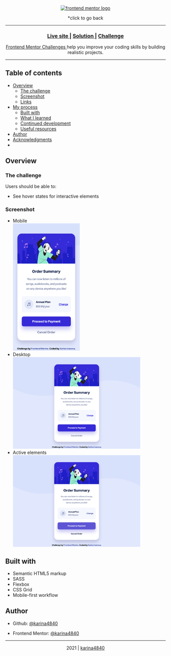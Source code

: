<div align="center"> 
    <a href="https://github.com/karina4840/frontend-solutions"> <img align="center" height="50px" src="https://www.frontendmentor.io/static/images/logo-desktop.svg" alt="frontend mentor logo"> </a>
    <p>*click to go back</p>
</div>
    
<hr>   

<div align="center">
  <h3>
    <a href="https://karina4840.github.io/order-summary/"> Live site </a>
    <span> | </span>
    <a href="https://www.frontendmentor.io/solutions/order-summary-html-and-sass--8omLcmBo"> Solution </a>
    <span> | </span>
    <a href="https://www.frontendmentor.io/challenges/order-summary-component-QlPmajDUj"> Challenge </a>
    <br>
  </h3>                                                             
</div>
<div>
    <div align="center">
        <p>    
        <a href="https://www.frontendmentor.io/challenges">
          Frontend Mentor Challenges
        </a>
         help you improve your coding skills by building realistic projects.
        </p>                                                    
    </div>
</div>

<hr> 
  
## Table of contents

- [Overview](#overview)
  - [The challenge](#the-challenge)
  - [Screenshot](#screenshot)
  - [Links](#links)
- [My process](#my-process)
  - [Built with](#built-with)
  - [What I learned](#what-i-learned)
  - [Continued development](#continued-development)
  - [Useful resources](#useful-resources)
- [Author](#author)
- [Acknowledgments](#acknowledgments)
- 
## Overview
### The challenge
Users should be able to:
- See hover states for interactive elements
### Screenshot
- Mobile <br>
  <img src="https://github.com/karina4840/order-summary/blob/main/results/mobile.png" width=210 height=400> 
- Desktop <br>
   <img src="https://github.com/karina4840/order-summary/blob/main/results/desktop.png" width=400>  
- Active elements <br>
   <img src="https://github.com/karina4840/order-summary/blob/main/results/active%20elements.png" width=400>

## Built with

- Semantic HTML5 markup
- SASS
- Flexbox
- CSS Grid
- Mobile-first workflow

##  Author

- Github: [@karina4840](https://github.com/karina4840)

- Frontend Mentor: [@karina4840](https://www.frontendmentor.io/profile/karina4840)

---

<div align="center">
    2021 | <a href="https://github.com/karina4840"> karina4840 </a>
</div>
